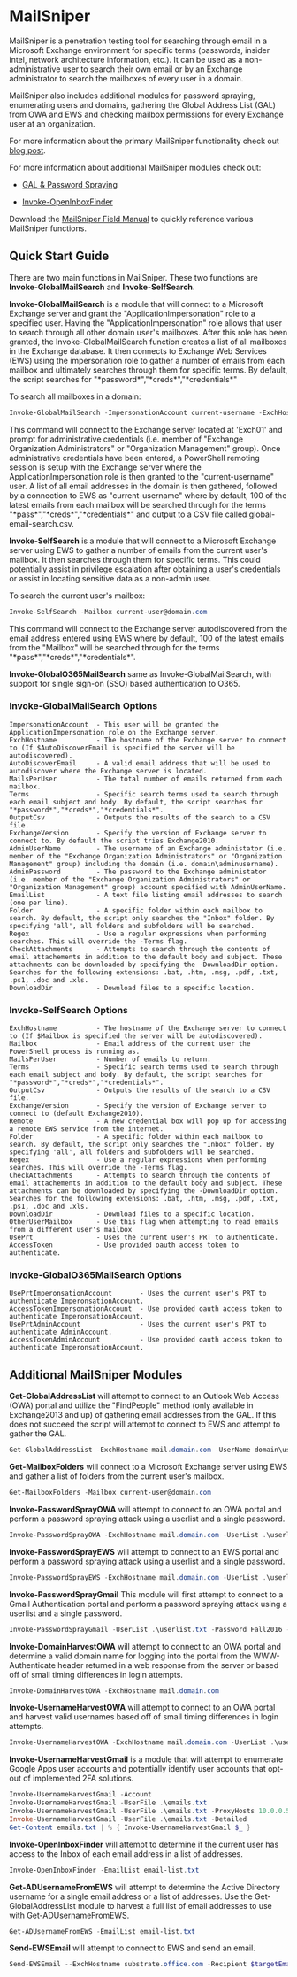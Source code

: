 # MailSniper
MailSniper is a penetration testing tool for searching through email in a Microsoft Exchange environment for specific terms (passwords, insider intel, network architecture information, etc.). It can be used as a non-administrative user to search their own email or by an Exchange administrator to search the mailboxes of every user in a domain.

MailSniper also includes additional modules for password spraying, enumerating users and domains, gathering the Global Address List (GAL) from OWA and EWS and checking mailbox permissions for every Exchange user at an organization.

For more information about the primary MailSniper functionality check out [blog post](http://www.blackhillsinfosec.com/?p=5296).

For more information about additional MailSniper modules check out:

- [GAL & Password Spraying](http://www.blackhillsinfosec.com/?p=5330)

- [Invoke-OpenInboxFinder](http://www.blackhillsinfosec.com/?p=5871)

Download the [MailSniper Field Manual](http://www.dafthack.com/files/MailSniper-Field-Manual.pdf) to quickly reference various MailSniper functions.

## Quick Start Guide
There are two main functions in MailSniper. These two functions are **Invoke-GlobalMailSearch** and **Invoke-SelfSearch**.

**Invoke-GlobalMailSearch** is a module that will connect to a Microsoft Exchange server and grant the "ApplicationImpersonation" role to a specified user. Having the "ApplicationImpersonation" role allows that user to search through all other domain user's mailboxes. After this role has been granted, the Invoke-GlobalMailSearch function creates a list of all mailboxes in the Exchange database. It then connects to Exchange Web Services (EWS) using the impersonation role to gather a number of emails from each mailbox and ultimately searches through them for specific terms. By default, the script searches for "\*password\*","\*creds\*","\*credentials\*"

To search all mailboxes in a domain:

```PowerShell
Invoke-GlobalMailSearch -ImpersonationAccount current-username -ExchHostname Exch01 -OutputCsv global-email-search.csv
```

This command will connect to the Exchange server located at 'Exch01' and prompt for administrative credentials (i.e. member of "Exchange Organization Administrators" or "Organization Management" group). Once administrative credentials have been entered, a PowerShell remoting session is setup with the Exchange server where the ApplicationImpersonation role is then granted to the "current-username" user. A list of all email addresses in the domain is then gathered, followed by a connection to EWS as "current-username" where by default, 100 of the latest emails from each mailbox will be searched through for the terms "\*pass\*","\*creds\*","\*credentials\*" and output to a CSV file called global-email-search.csv.

**Invoke-SelfSearch** is a module that will connect to a Microsoft Exchange server using EWS to gather a number of emails from the current user's mailbox. It then searches through them for specific terms. This could potentially assist in privilege escalation after obtaining a user's credentials or assist in locating sensitive data as a non-admin user.

To search the current user's mailbox:

```PowerShell
Invoke-SelfSearch -Mailbox current-user@domain.com
```

This command will connect to the Exchange server autodiscovered from the email address entered using EWS where by default, 100 of the latest emails from the "Mailbox" will be searched through for the terms "\*pass\*","\*creds\*","\*credentials\*".

**Invoke-GlobalO365MailSearch** same as Invoke-GlobalMailSearch, with support for single sign-on (SSO) based authentication to O365.

### Invoke-GlobalMailSearch Options
```
ImpersonationAccount  - This user will be granted the ApplicationImpersonation role on the Exchange server.
ExchHostname          - The hostname of the Exchange server to connect to (If $AutoDiscoverEmail is specified the server will be autodiscovered).
AutoDiscoverEmail     - A valid email address that will be used to autodiscover where the Exchange server is located.
MailsPerUser          - The total number of emails returned from each mailbox.
Terms                 - Specific search terms used to search through each email subject and body. By default, the script searches for "*password*","*creds*","*credentials*".
OutputCsv             - Outputs the results of the search to a CSV file.
ExchangeVersion       - Specify the version of Exchange server to connect to. By default the script tries Exchange2010.
AdminUserName         - The username of an Exchange administator (i.e. member of the "Exchange Organization Administrators" or "Organization Management" group) including the domain (i.e. domain\adminusername).
AdminPassword         - The password to the Exchange administator (i.e. member of the "Exchange Organization Administrators" or "Organization Management" group) account specified with AdminUserName.
EmailList             - A text file listing email addresses to search (one per line).
Folder                - A specific folder within each mailbox to search. By default, the script only searches the "Inbox" folder. By specifying 'all', all folders and subfolders will be searched.
Regex                 - Use a regular expressions when performing searches. This will override the -Terms flag.
CheckAttachments      - Attempts to search through the contents of email attachements in addition to the default body and subject. These attachments can be downloaded by specifying the -DownloadDir option. Searches for the following extensions: .bat, .htm, .msg, .pdf, .txt, .ps1, .doc and .xls.
DownloadDir           - Download files to a specific location.
```
### Invoke-SelfSearch Options
```
ExchHostname          - The hostname of the Exchange server to connect to (If $Mailbox is specified the server will be autodiscovered).
Mailbox               - Email address of the current user the PowerShell process is running as.
MailsPerUser          - Number of emails to return.
Terms                 - Specific search terms used to search through each email subject and body. By default, the script searches for "*password*","*creds*","*credentials*".
OutputCsv             - Outputs the results of the search to a CSV file.
ExchangeVersion       - Specify the version of Exchange server to connect to (default Exchange2010).
Remote                - A new credential box will pop up for accessing a remote EWS service from the internet.
Folder                - A specific folder within each mailbox to search. By default, the script only searches the "Inbox" folder. By specifying 'all', all folders and subfolders will be searched.
Regex                 - Use a regular expressions when performing searches. This will override the -Terms flag.
CheckAttachments      - Attempts to search through the contents of email attachements in addition to the default body and subject. These attachments can be downloaded by specifying the -DownloadDir option. Searches for the following extensions: .bat, .htm, .msg, .pdf, .txt, .ps1, .doc and .xls.
DownloadDir           - Download files to a specific location.
OtherUserMailbox      - Use this flag when attempting to read emails from a different user's mailbox
UsePrt                - Uses the current user's PRT to authenticate.
AccessToken           - Use provided oauth access token to authenticate.
```
### Invoke-GlobalO365MailSearch Options
```
UsePrtImperonsationAccount       - Uses the current user's PRT to authenticate ImperonsationAccount.
AccessTokenImpersonationAccount  - Use provided oauth access token to authenticate ImperonsationAccount.
UsePrtAdminAccount               - Uses the current user's PRT to authenticate AdminAccount.
AccessTokenAdminAccount          - Use provided oauth access token to authenticate ImperonsationAccount.
```
## Additional MailSniper Modules
**Get-GlobalAddressList** will attempt to connect to an Outlook Web Access (OWA) portal and utilize the "FindPeople" method (only available in Exchange2013 and up) of gathering email addresses from the GAL. If this does not succeed the script will attempt to connect to EWS and attempt to gather the GAL.
```PowerShell
Get-GlobalAddressList -ExchHostname mail.domain.com -UserName domain\username -Password Spring2021 -OutFile gal.txt
```
**Get-MailboxFolders** will connect to a Microsoft Exchange server using EWS and gather a list of folders from the current user's mailbox.
```PowerShell
Get-MailboxFolders -Mailbox current-user@domain.com
```
**Invoke-PasswordSprayOWA** will attempt to connect to an OWA portal and perform a password spraying attack using a userlist and a single password.
```PowerShell
Invoke-PasswordSprayOWA -ExchHostname mail.domain.com -UserList .\userlist.txt -Password Spring2021 -Threads 15 -OutFile owa-sprayed-creds.txt
```
**Invoke-PasswordSprayEWS** will attempt to connect to an EWS portal and perform a password spraying attack using a userlist and a single password.
```PowerShell
Invoke-PasswordSprayEWS -ExchHostname mail.domain.com -UserList .\userlist.txt -Password Spring2021 -Threads 15 -OutFile sprayed-ews-creds.txt
```
**Invoke-PasswordSprayGmail** This module will first attempt to connect to a Gmail Authentication portal and perform a password spraying attack using a userlist and a single password.
```PowerShell
Invoke-PasswordSprayGmail -UserList .\userlist.txt -Password Fall2016 -Threads 15 -OutFile gmail-sprayed-creds.txt
```
**Invoke-DomainHarvestOWA** will attempt to connect to an OWA portal and determine a valid domain name for logging into the portal from the WWW-Authenticate header returned in a web response from the server or based off of small timing differences in login attempts.
```PowerShell
Invoke-DomainHarvestOWA -ExchHostname mail.domain.com
```
**Invoke-UsernameHarvestOWA** will attempt to connect to an OWA portal and harvest valid usernames based off of small timing differences in login attempts.
```PowerShell
Invoke-UsernameHarvestOWA -ExchHostname mail.domain.com -UserList .\userlist.txt -Threads 1 -OutFile owa-valid-users.txt
```
**Invoke-UsernameHarvestGmail** is a module that will attempt to enumerate Google Apps user accounts and potentially identify user accounts that opt-out of implemented 2FA solutions.
```PowerShell
Invoke-UsernameHarvestGmail -Account
Invoke-UsernameHarvestGmail -UserFile .\emails.txt
Invoke-UsernameHarvestGmail -UserFile .\emails.txt -ProxyHosts 10.0.0.5:8080,10.0.0.6:8080,10.0.0.10:443
Invoke-UsernameHarvestGmail -UserFile .\emails.txt -Detailed
Get-Content emails.txt | % { Invoke-UsernameHarvestGmail $_ }
```
**Invoke-OpenInboxFinder** will attempt to determine if the current user has access to the Inbox of each email address in a list of addresses.
```PowerShell
Invoke-OpenInboxFinder -EmailList email-list.txt
```
**Get-ADUsernameFromEWS** will attempt to determine the Active Directory username for a single email address or a list of addresses. Use the Get-GlobalAddressList module to harvest a full list of email addresses to use with Get-ADUsernameFromEWS.
```PowerShell
Get-ADUsernameFromEWS -EmailList email-list.txt
```
**Send-EWSEmail** will attempt to connect to EWS and send an email.
```PowerShell
Send-EWSEmail --ExchHostname substrate.office.com -Recipient $targetEmail -Subject "Foo" -EmailBody "Bar" -AccessToken $Accesstoken
```
